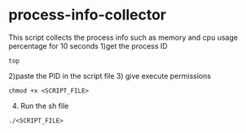 # process-info-collector
This script collects the process info such as memory and cpu usage percentage for 10 seconds
1)get the process ID
```
top
```
2)paste the PID in the script file
3) give execute permissions
```
chmod +x <SCRIPT_FILE>
```
4) Run the sh file
```
./<SCRIPT_FILE>
```
